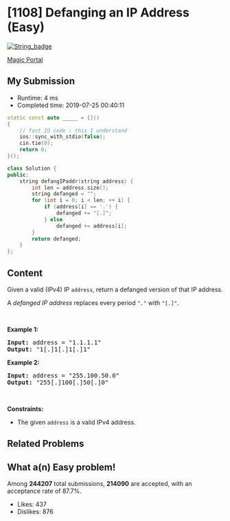 # [1108] Defanging an IP Address (Easy)

[![String_badge](https://img.shields.io/badge/topic-String-green.svg)](https://leetcode.com/problems/defanging-an-ip-address/) 

[Magic Portal](https://leetcode.com/problems/defanging-an-ip-address/)

## My Submission

- Runtime: 4 ms
- Completed time: 2019-07-25 00:40:11

```cpp
static const auto _____ = []()
{
    // fast IO code : this I understand
    ios::sync_with_stdio(false);
    cin.tie(0);
    return 0;
}();

class Solution {
public:
    string defangIPaddr(string address) {
        int len = address.size();
        string defanged = "";
        for (int i = 0; i < len; ++ i) {
            if (address[i] == '.') {
                defanged += "[.]";
            } else 
                defanged += address[i];
        }
        return defanged;
    }
};
```

## Content
<p>Given a valid (IPv4) IP <code>address</code>, return a defanged version of that IP address.</p>

<p>A <em>defanged&nbsp;IP address</em>&nbsp;replaces every period <code>&quot;.&quot;</code> with <code>&quot;[.]&quot;</code>.</p>

<p>&nbsp;</p>
<p><strong>Example 1:</strong></p>
<pre><strong>Input:</strong> address = "1.1.1.1"
<strong>Output:</strong> "1[.]1[.]1[.]1"
</pre><p><strong>Example 2:</strong></p>
<pre><strong>Input:</strong> address = "255.100.50.0"
<strong>Output:</strong> "255[.]100[.]50[.]0"
</pre>
<p>&nbsp;</p>
<p><strong>Constraints:</strong></p>

<ul>
	<li>The given <code>address</code> is a valid IPv4 address.</li>
</ul>

## Related Problems


## What a(n) Easy problem!
Among **244207** total submissions, **214090** are accepted, with an acceptance rate of 87.7%. <br>

- Likes: 437
- Dislikes: 876


